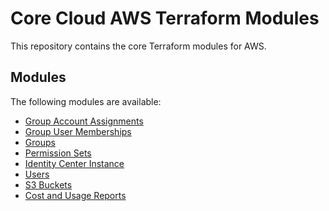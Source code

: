 # Core Cloud AWS Terraform Modules

This repository contains the core Terraform modules for AWS.

## Modules

The following modules are available:

- [Group Account Assignments](./group_account_assignments/README.md)
- [Group User Memberships](./group_user_memberships/README.md)
- [Groups](./groups/README.md)
- [Permission Sets](./permission_sets/README.md)
- [Identity Center Instance](./ssoadmin_instance/README.md)
- [Users](./users/README.md)
- [S3 Buckets](./s3_buckets/README.md)
- [Cost and Usage Reports](./cost_usage_reports/README.md)

